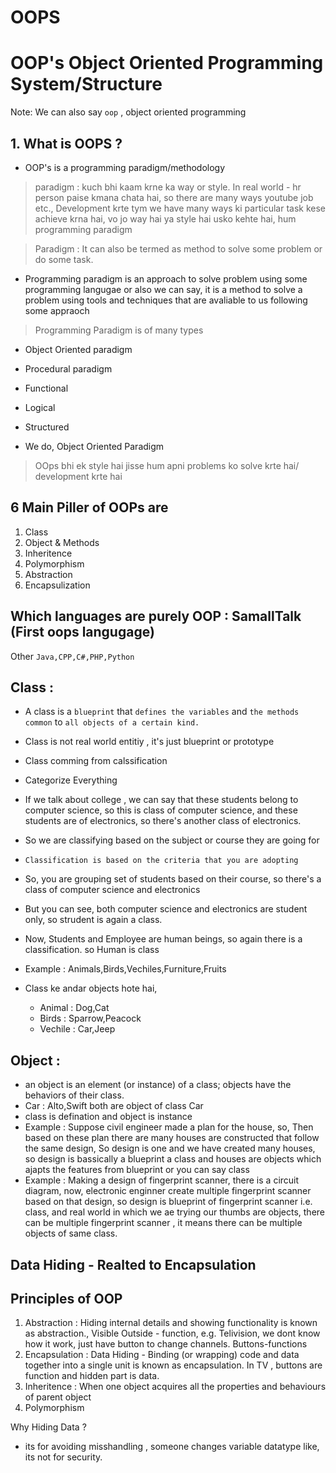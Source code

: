 # OOPS

# OOP's Object Oriented Programming System/Structure

Note: We can also say `oop` , object oriented programming

## 1. What is OOPS ?

- OOP's is a programming paradigm/methodology

> paradigm : kuch bhi kaam krne ka way or style. In real world - hr person paise kmana chata hai, so there are many ways youtube job etc., Development krte tym we have many ways ki particular task kese achieve krna hai, vo jo way hai ya style hai usko kehte hai, hum programming paradigm

> Paradigm : It can also be termed as method to solve some problem or do some task. 

- Programming paradigm is an approach to solve problem using some programming langugae or also we can say, it is a method to solve a problem using tools and techniques that are avaliable to us following some appraoch

> Programming Paradigm is of many types

- Object Oriented paradigm
- Procedural paradigm
- Functional 
- Logical
- Structured

 - We do, Object Oriented Paradigm

> OOps bhi ek style hai jisse hum apni problems ko solve krte hai/ development krte hai

## 6 Main Piller of OOPs are

1. Class
2. Object & Methods
3. Inheritence
4. Polymorphism
5. Abstraction
6. Encapsulization

## Which languages are purely OOP : SamallTalk (First oops langugage)

Other `Java,CPP,C#,PHP,Python`

## Class :
- A class is a `blueprint` that `defines the variables` and `the methods` `common` to `all objects of a certain kind.`
- Class is not real world entitiy , it's just blueprint or prototype

- Class comming from calssification
- Categorize Everything
- If we talk about college , we can say that these students belong to computer science, so this is class of computer science, and these students are of electronics, so there's another class of electronics.
- So we are classifying based on the subject or course they are going for
- `Classification is based on the criteria that you are adopting`
- So, you are grouping set of students based on their course, so there's a class of computer science and electronics
- But you can see, both computer science and electronics are student only, so strudent is again a class.
- Now, Students and Employee are human beings, so again there is a classification. so Human is class
- Example : Animals,Birds,Vechiles,Furniture,Fruits
- Class ke andar objects hote hai, 
    - Animal : Dog,Cat
    - Birds : Sparrow,Peacock
    - Vechile : Car,Jeep

## Object : 
- an object is an element (or instance) of a class; objects have the behaviors of their class.
- Car : Alto,Swift both are object of class Car
- class is defination and object is instance
- Example : Suppose civil engineer made a plan for the house, so, Then based on these plan there are many houses are constructed that follow the same design, So design is one and we have created many houses, so design is bassically a blueprint a class and houses are objects which ajapts the features from blueprint or you can say class
- Example : Making a design of fingerprint scanner, there is a circuit diagram, now, electronic enginner create multiple fingerprint scanner based on that design, so design is blueprint of fingerprint scanner i.e. class, and real world in which we ae trying our thumbs are objects, there can be multiple fingerprint scanner , it means there can be multiple objects of same class.

## Data Hiding - Realted to Encapsulation

## Principles of OOP
1. Abstraction : Hiding internal details and showing functionality is known as abstraction., Visible Outside - function, e.g. Telivision, we dont know how it work, just have button to change channels. Buttons-functions
2. Encapsulation : Data Hiding - Binding (or wrapping) code and data together into a single unit is known as encapsulation. In TV , buttons are function and hidden part is data.
3. Inheritence : When one object acquires all the properties and behaviours of parent object
4. Polymorphism

Why Hiding Data ?
- its for avoiding misshandling , someone changes variable datatype like, its not for security.
